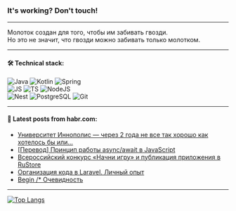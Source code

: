 ### It's working? Don't touch!

---
Молоток создан для того, чтобы им забивать гвозди. <br>
Но это не значит, что гвозди можно забивать только молотком.

---

#### 🛠️ Technical stack:

![Java](https://img.shields.io/badge/Java-informational?logo=Oracle&style=flat&logoColor=white&color=FF4500)
![Kotlin](https://img.shields.io/badge/Kotlin-informational?logo=Kotlin&style=flat&logoColor=white&color=774D97)
![Spring](https://img.shields.io/badge/SpringBoot-informational?logo=SpringBoot&style=flat&logoColor=white&color=6DB33F) <br>
![JS](https://img.shields.io/badge/JS-informational?logo=javaScript&style=flat&logoColor=black&color=F7Df1E)
![TS](https://img.shields.io/badge/TypeScript-informational?logo=typeScript&style=flat&logoColor=black&color=0667A8)
![NodeJS](https://img.shields.io/badge/NodeJS-informational?logo=node.js&style=flat&logoColor=white&color=70A760) <br>
![Nest](https://img.shields.io/badge/NestJS-informational?logo=NestJS&style=flat&logoColor=white&color=E0234E)
![PostgreSQL](https://img.shields.io/badge/PostgreSQL-informational?logo=PostgreSQL&style=flat&logoColor=white&color=DAA520)
![Git](https://img.shields.io/badge/Git-informational?logo=git&style=flat&logoColor=white&color=778899)

___

#### 💬 Latest posts from habr.com:

<!-- BLOG-POST-LIST:START -->
- [Университет Иннополис — через 2 года не все так хорошо как хотелось бы или…](https://habr.com/ru/articles/759932/?utm_source=habrahabr&utm_medium=rss&utm_campaign=759932)
- [[Перевод] Принцип работы async/await в JavaScript](https://habr.com/ru/companies/ruvds/articles/759772/?utm_source=habrahabr&utm_medium=rss&utm_campaign=759772)
- [Всероссийский конкурс «Начни игру» и публикация приложения в RuStore](https://habr.com/ru/articles/760032/?utm_source=habrahabr&utm_medium=rss&utm_campaign=760032)
- [Организация кода в Laravel. Личный опыт](https://habr.com/ru/articles/760022/?utm_source=habrahabr&utm_medium=rss&utm_campaign=760022)
- [Begin /* Очевидность](https://habr.com/ru/articles/760004/?utm_source=habrahabr&utm_medium=rss&utm_campaign=760004)
<!-- BLOG-POST-LIST:END -->

---
[![Top Langs](https://github-readme-stats-git-master-advtsetting-gmailcom.vercel.app/api/top-langs/?username=zloylis&langs_count=10&hide_title=false&title_color=e6edf3&size_weight=0.5&count_weight=0.5&layout=compact&hide_border=true&theme=dracula)](https://github.com/zloylis)

<!-- ![GitHub stats](https://github-readme-stats-git-master-advtsetting-gmailcom.vercel.app/api?username=zloylis&show_icons=true&hide_border=true&theme=dracula&hide_title=true&include_all_commits=true&count_private=true&hide=contribs&hide_rank=true) -->
